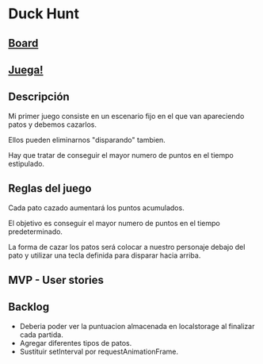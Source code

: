 # Duck Hunt

## [Board](https://trello.com/b/EIygTVwM/duck-hunter)
## [Juega!](https://tonisg91.github.io/duck-hunt/)

## Descripción

Mi primer juego consiste en un escenario fijo en el que van apareciendo patos y debemos cazarlos.

Ellos pueden eliminarnos "disparando" tambien.

Hay que tratar de conseguir el mayor numero de puntos en el tiempo estipulado.

## Reglas del juego

Cada pato cazado aumentará los puntos acumulados.

El objetivo es conseguir el mayor numero de puntos en el tiempo predeterminado.

La forma de cazar los patos será colocar a nuestro personaje debajo del pato y utilizar una tecla definida para disparar hacia arriba.

## MVP - User stories

## Backlog

- Deberia poder ver la puntuacion almacenada en localstorage al finalizar cada partida.
- Agregar diferentes tipos de patos.
- Sustituir setInterval por requestAnimationFrame.
